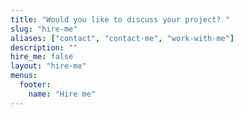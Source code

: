 ```yaml
---
title: "Would you like to discuss your project? "
slug: "hire-me"
aliases: ["contact", "contact-me", "work-with-me"]
description: ""
hire_me: false
layout: "hire-me"
menus:
  footer:
    name: "Hire me"
---
```


